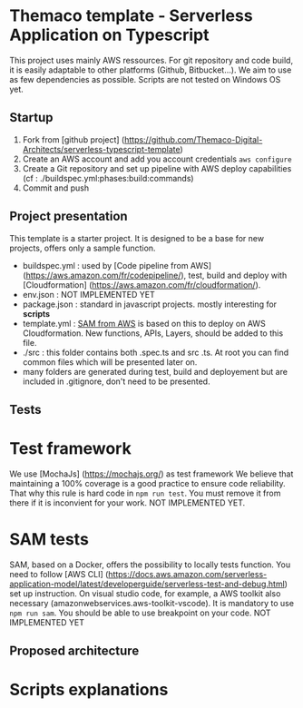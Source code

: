 # Themaco template - Serverless Application on Typescript
This project uses mainly AWS ressources. For git repository and code build, it is easily adaptable to other platforms (Github, Bitbucket...).
We aim to use as few dependencies as possible.
Scripts are not tested on Windows OS yet.

## Startup
1. Fork from [github project] (https://github.com/Themaco-Digital-Architects/serverless-typescript-template)
2. Create an AWS account and add you account credentials `aws configure`
3. Create a Git repository and set up pipeline with AWS deploy capabilities (cf : ./buildspec.yml:phases:build:commands)
4. Commit and push 


## Project presentation
This template is a starter project. It is designed to be a base for new projects, offers only a sample function.
- buildspec.yml : used by [Code pipeline from AWS] (https://aws.amazon.com/fr/codepipeline/), test, build and deploy with [Cloudformation] (https://aws.amazon.com/fr/cloudformation/).
- env.json : NOT IMPLEMENTED YET
- package.json : standard in javascript projects. mostly interesting for **scripts**
- template.yml : [SAM from AWS](https://docs.aws.amazon.com/serverless-application-model/) is based on this to deploy on AWS Cloudformation. New functions, APIs, Layers, should be added to this file.
- ./src : this folder contains both .spec.ts and src .ts. At root you can find common files which will be presented later on.
- many folders are generated during test, build and deployement but are included in .gitignore, don't need to be presented. 

## Tests
# Test framework
We use [MochaJs] (https://mochajs.org/) as test framework
We believe that maintaining a 100% coverage is a good practice to ensure code reliability. That why this rule is hard code in `npm run test`. You must remove it from there if it is inconvient for your work. NOT IMPLEMENTED YET.

# SAM tests
SAM, based on a Docker, offers the possibility to locally tests function. You need to follow [AWS CLI] (https://docs.aws.amazon.com/serverless-application-model/latest/developerguide/serverless-test-and-debug.html) set up instruction. On visual studio code, for example, a AWS toolkit also necessary (amazonwebservices.aws-toolkit-vscode). 
It is mandatory to use `npm run sam`.
You should be able to use breakpoint on your code. NOT IMPLEMENTED YET

## Proposed architecture

# Scripts explanations